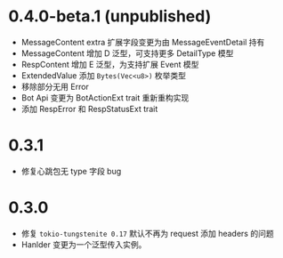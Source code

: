 # 0.4.0-beta.1 (unpublished)

- MessageContent extra 扩展字段变更为由 MessageEventDetail 持有
- MessageContent 增加 D 泛型，可支持更多 DetailType 模型
- RespContent 增加 E 泛型，为支持扩展 Event 模型
- ExtendedValue 添加 `Bytes(Vec<u8>)` 枚举类型
- 移除部分无用 Error
- Bot Api 变更为 BotActionExt trait 重新重构实现
- 添加 RespError 和 RespStatusExt trait

# 0.3.1

- 修复心跳包无 type 字段 bug

# 0.3.0

- 修复 `tokio-tungstenite 0.17` 默认不再为 request 添加 headers 的问题
- Hanlder 变更为一个泛型传入实例。